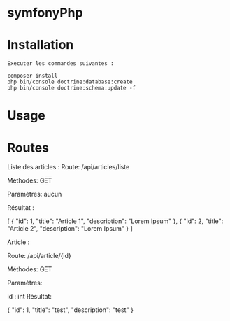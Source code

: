 # symfonyPhp

# Installation
    Executer les commandes suivantes :

    composer install    
    php bin/console doctrine:database:create
    php bin/console doctrine:schema:update -f
# Usage
# Routes
Liste des articles :
Route: /api/articles/liste

Méthodes: GET

Paramètres: aucun

Résultat :

[
    {
        "id": 1,
        "title": "Article 1",
        "description": "Lorem Ipsum"
    },
    {
        "id": 2,
        "title": "Article 2",
        "description": "Lorem Ipsum"
    }
]

Article :

Route: /api/article/{id}

Méthodes: GET

Paramètres:

id : int
Résultat:

{
  "id": 1,
  "title": "test",
  "description": "test"
}
